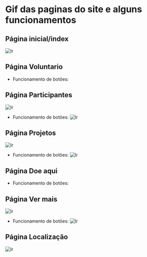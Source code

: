 # Gif das paginas do site e alguns funcionamentos

## Página inicial/index
![Ir](https://raw.githubusercontent.com/Iridium-FATEC/PI-IRIDIUM/main/Projeto/P%C3%A1ginas/pagina%20inicial.gif)
## Página Voluntario

- Funcionamento de botões:

## Página Participantes
![Ir](https://raw.githubusercontent.com/Iridium-FATEC/PI-IRIDIUM/main/Projeto/P%C3%A1ginas/pagina%20participantes.gif)
- Funcionamento de botões:
![Ir](https://github.com/Iridium-FATEC/PI-IRIDIUM/blob/main/Projeto/P%C3%A1ginas/botoes%20de%20participante%20e%20voltar.gif)
## Página Projetos
![Ir](https://github.com/Iridium-FATEC/PI-IRIDIUM/blob/main/Projeto/P%C3%A1ginas/projetos.gif)
- Funcionamento de botões:
![Ir](https://github.com/Iridium-FATEC/PI-IRIDIUM/blob/main/Projeto/P%C3%A1ginas/bot%C3%B5es%20de%20projeto%20e%20voltar.gif)
## Página Doe aqui

- Funcionamento de botões:

## Página Ver mais
![Ir](https://github.com/Iridium-FATEC/PI-IRIDIUM/blob/main/Projeto/P%C3%A1ginas/ver%20mais.png)
- Funcionamento de botões:
![Ir](https://github.com/Iridium-FATEC/PI-IRIDIUM/blob/main/Projeto/P%C3%A1ginas/bot%C3%B5es%20ver%20mais%20e%20voltar.gif)
## Página Localização
![Ir](https://github.com/Iridium-FATEC/PI-IRIDIUM/blob/main/Projeto/P%C3%A1ginas/localiza%C3%A7%C3%A3o.gif)

